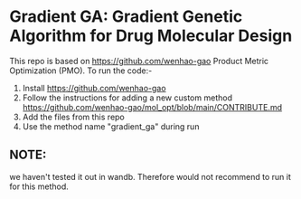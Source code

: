 # Gradient GA: Gradient Genetic Algorithm for Drug Molecular Design

This repo is based on https://github.com/wenhao-gao Product Metric Optimization (PMO). 
To run the code:-
1. Install https://github.com/wenhao-gao
2. Follow the instructions for adding a new custom method https://github.com/wenhao-gao/mol_opt/blob/main/CONTRIBUTE.md
3. Add the files from this repo
4. Use the method name "gradient_ga" during run

## NOTE: 
we haven't tested it out in wandb. Therefore would not recommend to run it for this method.
